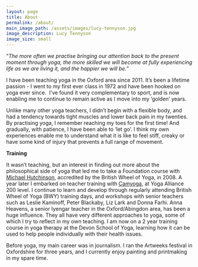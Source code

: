 ```yaml
---
layout: page
title: About
permalink: /about/
main_image_path: /assets/images/lucy-tennyson.jpg
image_description: Lucy Tennyson
image_size: small
---
```


“*The more often we practise bringing our attention back to the present moment through yoga, the more skilled we will become at fully experiencing life as we are living it, and the happier we will be.”*

I have been teaching yoga in the Oxford area since 2011. It’s been a lifetime passion - I went to my first ever class in 1972 and have been hooked on yoga ever since.&nbsp; I’ve found it very complementary to sport, and is now enabling me to continue to remain active as I move into my ‘golden’ years.

Unlike many other yoga teachers, I didn’t begin with a flexible body, and had a tendency towards tight muscles and lower back pain in my twenties. By practising yoga, I remember reaching my toes for the first time! And gradually, with patience, I have been able to ‘let go’. I think my own experiences enable me to understand what it is like to feel stiff, creaky or have some kind of injury that prevents a full range of movement.

**Training**

It wasn’t teaching, but an interest in finding out more about the philosophical side of yoga that led me to take a Foundation course with [Michael Hutchinson](http://www.twobirdsyoga.com/), accredited by the British Wheel of Yoga, in 2008. A year later I embarked on teacher training with [Camyoga](http://www.camyoga.co.uk/), at Yoga Alliance 200 level. I continue to learn and develop through regularly attending British Wheel of Yoga (BWY) training days, and workshops with senior teachers such as Leslie Kaminoff, Peter Blackaby, Liz Lark and Donna Farhi. Anna Heavens, a senior Iyengar teacher in the Oxford/Abingdon area, has been a huge influence. They all have very different approaches to yoga, some of which I try to reflect in my own teaching. I am now on a 2 year training course in yoga therapy at the Devon School of Yoga, learning how it can be used to help people individually with their health issues.

Before yoga, my main career was in journalism. I ran the Artweeks festival in Oxfordshire for three years, and I currently enjoy painting and printmaking in my spare time.